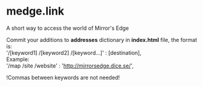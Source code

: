 # medge.link
A short way to access the world of Mirror's Edge

Commit your additions to <strong>addresses</strong> dictionary in <strong>index.html</strong> file, the format is:
<br>'/[keyword1] /[keyword2] /[keyword...]' : [destination],
<br>Example:
<br>'/map /site /website' : 'http://mirrorsedge.dice.se/',

!Commas between keywords are not needed!
